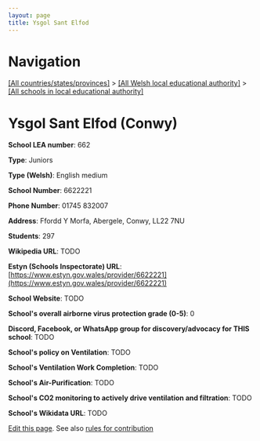 ```yaml
---
layout: page
title: Ysgol Sant Elfod
---
```

# Navigation

[[All countries/states/provinces]](../../..) > [[All Welsh local educational authority]](../..) > [[All schools in local educational authority]](..)

# Ysgol Sant Elfod (Conwy)

**School LEA number**: 662

**Type**: Juniors

**Type (Welsh)**: English medium

**School Number**: 6622221

**Phone Number**: 01745 832007

**Address**: Ffordd Y Morfa, Abergele, Conwy, LL22 7NU

**Students**: 297

**Wikipedia URL**: TODO

**Estyn (Schools Inspectorate) URL**: [https://www.estyn.gov.wales/provider/6622221](https://www.estyn.gov.wales/provider/6622221)

**School Website**: TODO

**School's overall airborne virus protection grade (0-5)**: 0

**Discord, Facebook, or WhatsApp group for discovery/advocacy for THIS school**: TODO

**School's policy on Ventilation**: TODO

**School's Ventilation Work Completion**: TODO

**School's Air-Purification**: TODO

**School's CO2 monitoring to actively drive ventilation and filtration**: TODO

**School's Wikidata URL**: TODO




[Edit this page](https://github.com/VentilationProject/Wales/edit/prif/./Conwy/Ysgol_Sant_Elfod.md). See also [rules for contribution](../../../contribution-rules/)